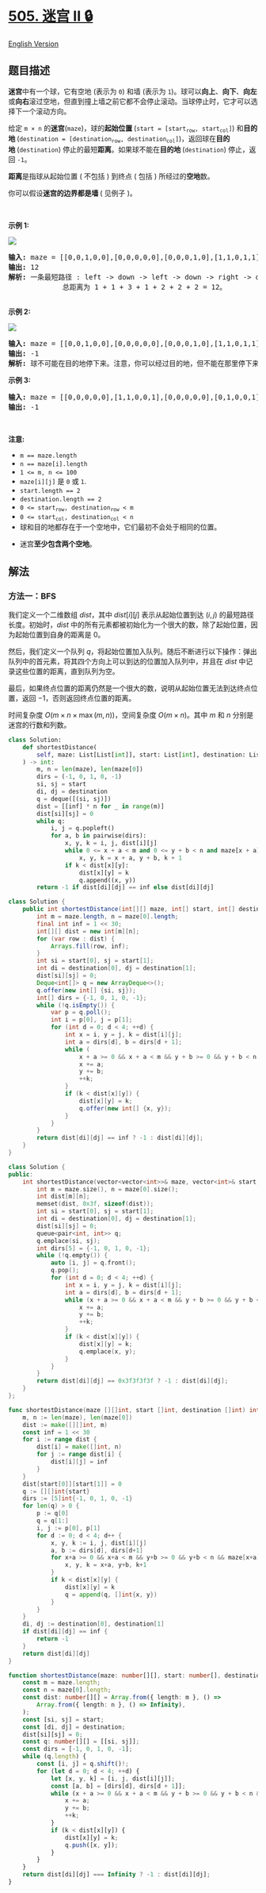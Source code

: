 # [505. 迷宫 II 🔒](https://leetcode.cn/problems/the-maze-ii)

[English Version](/solution/0500-0599/0505.The%20Maze%20II/README_EN.md)

<!-- tags:深度优先搜索,广度优先搜索,图,数组,矩阵,最短路,堆（优先队列） -->

## 题目描述

<!-- 这里写题目描述 -->

<p><strong>迷宫</strong>中有一个球，它有空地 (表示为 <code>0</code>) 和墙 (表示为 <code>1</code>)。球可以<strong>向上</strong>、<strong>向下</strong>、<strong>向左</strong>或<strong>向右</strong>滚过空地，但直到撞上墙之前它都不会停止滚动。当球停止时，它才可以选择下一个滚动方向。</p>

<p>给定 <code>m × n</code> 的<strong>迷宫</strong>(<code>maze</code>)，球的<strong>起始位置&nbsp;</strong>(<code>start = [start<sub>row</sub>, start<sub>col</sub>]</code>) 和<strong>目的地&nbsp;</strong>(<code>destination = [destination<sub>row</sub>, destination<sub>col</sub>]</code>)，返回球在<strong>目的地&nbsp;</strong>(<code>destination</code>) 停止的最短<strong>距离</strong>。如果球不能在<strong>目的地&nbsp;</strong>(<code>destination</code>) 停止，返回 <code>-1</code>。</p>

<p><strong>距离</strong>是指球从起始位置 ( 不包括 ) 到终点 ( 包括 ) 所经过的<strong>空地</strong>数。</p>

<p>你可以假设<strong>迷宫的边界都是墙&nbsp;</strong>( 见例子 )。</p>

<p>&nbsp;</p>

<p><strong>示例 1:</strong></p>

<p><img src="https://fastly.jsdelivr.net/gh/doocs/leetcode@main/solution/0500-0599/0505.The%20Maze%20II/images/maze1-1-grid.jpg" /></p>

<pre>
<strong>输入:</strong> maze = [[0,0,1,0,0],[0,0,0,0,0],[0,0,0,1,0],[1,1,0,1,1],[0,0,0,0,0]], start = [0,4], destination = [4,4]
<strong>输出:</strong> 12
<strong>解析:</strong> 一条最短路径 : left -&gt; down -&gt; left -&gt; down -&gt; right -&gt; down -&gt; right。
             总距离为 1 + 1 + 3 + 1 + 2 + 2 + 2 = 12。

</pre>

<p><strong>示例&nbsp;2:</strong></p>

<p><img src="https://fastly.jsdelivr.net/gh/doocs/leetcode@main/solution/0500-0599/0505.The%20Maze%20II/images/maze1-2-grid.jpg" /></p>

<pre>
<strong>输入:</strong> maze = [[0,0,1,0,0],[0,0,0,0,0],[0,0,0,1,0],[1,1,0,1,1],[0,0,0,0,0]], start = [0,4], destination = [3,2]
<strong>输出:</strong> -1
<strong>解析:</strong> 球不可能在目的地停下来。注意，你可以经过目的地，但不能在那里停下来。
</pre>

<p><strong>示例&nbsp;3:</strong></p>

<pre>
<strong>输入:</strong> maze = [[0,0,0,0,0],[1,1,0,0,1],[0,0,0,0,0],[0,1,0,0,1],[0,1,0,0,0]], start = [4,3], destination = [0,1]
<strong>输出:</strong> -1
</pre>

<p>&nbsp;</p>

<p><strong>注意:</strong></p>

<ul>
	<li><code>m == maze.length</code></li>
	<li><code>n == maze[i].length</code></li>
	<li><code>1 &lt;= m, n &lt;= 100</code></li>
	<li><code>maze[i][j]</code>&nbsp;是&nbsp;<code>0</code>&nbsp;或&nbsp;<code>1</code>.</li>
	<li><code>start.length == 2</code></li>
	<li><code>destination.length == 2</code></li>
	<li><code>0 &lt;= start<sub>row</sub>, destination<sub>row</sub>&nbsp;&lt; m</code></li>
	<li><code>0 &lt;= start<sub>col</sub>, destination<sub>col</sub>&nbsp;&lt; n</code></li>
	<li>球和目的地都存在于一个空地中，它们最初不会处于相同的位置。</li>
	<li>
	<p data-group="1-1">迷宫<strong>至少包含两个空地</strong>。</p>
	</li>
</ul>

## 解法

### 方法一：BFS

我们定义一个二维数组 $dist$，其中 $dist[i][j]$ 表示从起始位置到达 $(i,j)$ 的最短路径长度。初始时，$dist$ 中的所有元素都被初始化为一个很大的数，除了起始位置，因为起始位置到自身的距离是 $0$。

然后，我们定义一个队列 $q$，将起始位置加入队列。随后不断进行以下操作：弹出队列中的首元素，将其四个方向上可以到达的位置加入队列中，并且在 $dist$ 中记录这些位置的距离，直到队列为空。

最后，如果终点位置的距离仍然是一个很大的数，说明从起始位置无法到达终点位置，返回 $-1$，否则返回终点位置的距离。

时间复杂度 $O(m \times n \times \max(m, n))$，空间复杂度 $O(m \times n)$。其中 $m$ 和 $n$ 分别是迷宫的行数和列数。

<!-- tabs:start -->

```python
class Solution:
    def shortestDistance(
        self, maze: List[List[int]], start: List[int], destination: List[int]
    ) -> int:
        m, n = len(maze), len(maze[0])
        dirs = (-1, 0, 1, 0, -1)
        si, sj = start
        di, dj = destination
        q = deque([(si, sj)])
        dist = [[inf] * n for _ in range(m)]
        dist[si][sj] = 0
        while q:
            i, j = q.popleft()
            for a, b in pairwise(dirs):
                x, y, k = i, j, dist[i][j]
                while 0 <= x + a < m and 0 <= y + b < n and maze[x + a][y + b] == 0:
                    x, y, k = x + a, y + b, k + 1
                if k < dist[x][y]:
                    dist[x][y] = k
                    q.append((x, y))
        return -1 if dist[di][dj] == inf else dist[di][dj]
```

```java
class Solution {
    public int shortestDistance(int[][] maze, int[] start, int[] destination) {
        int m = maze.length, n = maze[0].length;
        final int inf = 1 << 30;
        int[][] dist = new int[m][n];
        for (var row : dist) {
            Arrays.fill(row, inf);
        }
        int si = start[0], sj = start[1];
        int di = destination[0], dj = destination[1];
        dist[si][sj] = 0;
        Deque<int[]> q = new ArrayDeque<>();
        q.offer(new int[] {si, sj});
        int[] dirs = {-1, 0, 1, 0, -1};
        while (!q.isEmpty()) {
            var p = q.poll();
            int i = p[0], j = p[1];
            for (int d = 0; d < 4; ++d) {
                int x = i, y = j, k = dist[i][j];
                int a = dirs[d], b = dirs[d + 1];
                while (
                    x + a >= 0 && x + a < m && y + b >= 0 && y + b < n && maze[x + a][y + b] == 0) {
                    x += a;
                    y += b;
                    ++k;
                }
                if (k < dist[x][y]) {
                    dist[x][y] = k;
                    q.offer(new int[] {x, y});
                }
            }
        }
        return dist[di][dj] == inf ? -1 : dist[di][dj];
    }
}
```

```cpp
class Solution {
public:
    int shortestDistance(vector<vector<int>>& maze, vector<int>& start, vector<int>& destination) {
        int m = maze.size(), n = maze[0].size();
        int dist[m][n];
        memset(dist, 0x3f, sizeof(dist));
        int si = start[0], sj = start[1];
        int di = destination[0], dj = destination[1];
        dist[si][sj] = 0;
        queue<pair<int, int>> q;
        q.emplace(si, sj);
        int dirs[5] = {-1, 0, 1, 0, -1};
        while (!q.empty()) {
            auto [i, j] = q.front();
            q.pop();
            for (int d = 0; d < 4; ++d) {
                int x = i, y = j, k = dist[i][j];
                int a = dirs[d], b = dirs[d + 1];
                while (x + a >= 0 && x + a < m && y + b >= 0 && y + b < n && maze[x + a][y + b] == 0) {
                    x += a;
                    y += b;
                    ++k;
                }
                if (k < dist[x][y]) {
                    dist[x][y] = k;
                    q.emplace(x, y);
                }
            }
        }
        return dist[di][dj] == 0x3f3f3f3f ? -1 : dist[di][dj];
    }
};
```

```go
func shortestDistance(maze [][]int, start []int, destination []int) int {
	m, n := len(maze), len(maze[0])
	dist := make([][]int, m)
	const inf = 1 << 30
	for i := range dist {
		dist[i] = make([]int, n)
		for j := range dist[i] {
			dist[i][j] = inf
		}
	}
	dist[start[0]][start[1]] = 0
	q := [][]int{start}
	dirs := [5]int{-1, 0, 1, 0, -1}
	for len(q) > 0 {
		p := q[0]
		q = q[1:]
		i, j := p[0], p[1]
		for d := 0; d < 4; d++ {
			x, y, k := i, j, dist[i][j]
			a, b := dirs[d], dirs[d+1]
			for x+a >= 0 && x+a < m && y+b >= 0 && y+b < n && maze[x+a][y+b] == 0 {
				x, y, k = x+a, y+b, k+1
			}
			if k < dist[x][y] {
				dist[x][y] = k
				q = append(q, []int{x, y})
			}
		}
	}
	di, dj := destination[0], destination[1]
	if dist[di][dj] == inf {
		return -1
	}
	return dist[di][dj]
}
```

```ts
function shortestDistance(maze: number[][], start: number[], destination: number[]): number {
    const m = maze.length;
    const n = maze[0].length;
    const dist: number[][] = Array.from({ length: m }, () =>
        Array.from({ length: n }, () => Infinity),
    );
    const [si, sj] = start;
    const [di, dj] = destination;
    dist[si][sj] = 0;
    const q: number[][] = [[si, sj]];
    const dirs = [-1, 0, 1, 0, -1];
    while (q.length) {
        const [i, j] = q.shift()!;
        for (let d = 0; d < 4; ++d) {
            let [x, y, k] = [i, j, dist[i][j]];
            const [a, b] = [dirs[d], dirs[d + 1]];
            while (x + a >= 0 && x + a < m && y + b >= 0 && y + b < n && maze[x + a][y + b] === 0) {
                x += a;
                y += b;
                ++k;
            }
            if (k < dist[x][y]) {
                dist[x][y] = k;
                q.push([x, y]);
            }
        }
    }
    return dist[di][dj] === Infinity ? -1 : dist[di][dj];
}
```

<!-- tabs:end -->

<!-- end -->
